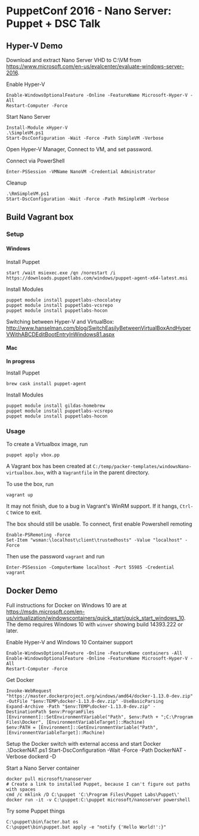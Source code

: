 # PuppetConf 2016 - Nano Server: Puppet + DSC Talk

## Hyper-V Demo

Download and extract Nano Server VHD to C:\VM from https://www.microsoft.com/en-us/evalcenter/evaluate-windows-server-2016.

Enable Hyper-V

    Enable-WindowsOptionalFeature -Online -FeatureName Microsoft-Hyper-V -All
    Restart-Computer -Force

Start Nano Server

    Install-Module xHyper-V
    .\SimpleVM.ps1
    Start-DscConfiguration -Wait -Force -Path SimpleVM -Verbose

Open Hyper-V Manager, Connect to VM, and set password.

Connect via PowerShell

    Enter-PSSession -VMName NanoVM -Credential Administrator

Cleanup

    .\RmSimpleVM.ps1
    Start-DscConfiguration -Wait -Force -Path RmSimpleVM -Verbose

## Build Vagrant box

### Setup

#### Windows

Install Puppet

    start /wait msiexec.exe /qn /norestart /i https://downloads.puppetlabs.com/windows/puppet-agent-x64-latest.msi

Install Modules

    puppet module install puppetlabs-chocolatey
    puppet module install puppetlabs-vcsrepo
    puppet module install puppetlabs-hocon

Switching between Hyper-V and VirtualBox: http://www.hanselman.com/blog/SwitchEasilyBetweenVirtualBoxAndHyperVWithABCDEditBootEntryInWindows81.aspx

#### Mac

**In progress**

Install Puppet

    brew cask install puppet-agent

Install Modules

    puppet module install gildas-homebrew
    puppet module install puppetlabs-vcsrepo
    puppet module install puppetlabs-hocon

### Usage

To create a Virtualbox image, run

    puppet apply vbox.pp

A Vagrant box has been created at `C:/temp/packer-templates/windowsNano-virtualbox.box`, with a `Vagrantfile` in the parent directory.

To use the box, run

    vagrant up

It may not finish, due to a bug in Vagrant's WinRM support. If it hangs, `Ctrl-C` twice to exit.

The box should still be usable. To connect, first enable Powershell remoting

    Enable-PSRemoting -Force
    Set-Item "wsman:\localhost\client\trustedhosts" -Value "localhost" -Force

Then use the password `vagrant` and run

    Enter-PSSession -ComputerName localhost -Port 55985 -Credential vagrant

## Docker Demo

Full instructions for Docker on Windows 10 are at https://msdn.microsoft.com/en-us/virtualization/windowscontainers/quick_start/quick_start_windows_10. The demo requires Windows 10 with `winver` showing build 14393.222 or later.

Enable Hyper-V and Windows 10 Container support

    Enable-WindowsOptionalFeature -Online -FeatureName containers -All
    Enable-WindowsOptionalFeature -Online -FeatureName Microsoft-Hyper-V -All
    Restart-Computer -Force

Get Docker

    Invoke-WebRequest "https://master.dockerproject.org/windows/amd64/docker-1.13.0-dev.zip" -OutFile "$env:TEMP\docker-1.13.0-dev.zip" -UseBasicParsing
    Expand-Archive -Path "$env:TEMP\docker-1.13.0-dev.zip" -DestinationPath $env:ProgramFiles
    [Environment]::SetEnvironmentVariable("Path", $env:Path + ";C:\Program Files\Docker", [EnvironmentVariableTarget]::Machine)
    $env:PATH = [Environment]::GetEnvironmentVariable("Path", [EnvironmentVariableTarget]::Machine)

Setup the Docker switch with external access and start Docker
    .\DockerNAT.ps1
    Start-DscConfiguration -Wait -Force -Path DockerNAT -Verbose
    dockerd -D

Start a Nano Server container

    docker pull microsoft/nanoserver
    # Create a link to installed Puppet, because I can't figure out paths with spaces
    cmd /c mklink /D C:\puppet 'C:\Program Files\Puppet Labs\Puppet\'
    docker run -it -v C:\puppet:C:\puppet microsoft/nanoserver powershell

Try some Puppet things

    C:\puppet\bin\facter.bat os
    C:\puppet\bin\puppet.bat apply -e "notify {'Hello World!':}"
